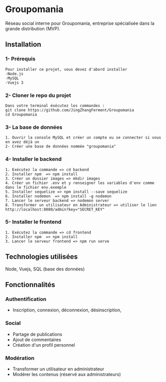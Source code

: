 # Groupomania
Réseau social interne pour Groupomania, entreprise spécialisée dans la grande distribution (MVP).

## Installation

### 1- Prérequis
```
Pour installer ce projet, vous devez d'abord installer
-Node.js
-MySQL
-Vuejs 3
```

### 2- Cloner le repo du projet
```
Dans votre terminal éxécutez les commandes :
git clone https://github.com/JingZhangFerment/Groupomania
cd Groupomania
```

### 3- La base de données
```
1. Ouvrir la console MySQL et créer un compte ou se connecter si vous en avez déjà un
2- Créer une base de données nommée "groupomania"
```

### 4- Installer le backend
```
1. Exécutez la commande => cd backend
2. Installer npm  => npm install
3. Créer un dossier images => mkdir images
4. Créer un fichier .env et y renseigner les variables d'env comme dans le fichier env.exemple
5. Installer sequelize => npm install --save sequelize
6. Installer nodemon  => npm install -g nodemon
7. Lancer le serveur backend => nodemon server
8. Transformer un utilisateur en Administrateur => utiliser le lien http://localhost:8080/admin?key="SECRET_KEY"

```

### 5- Installer le frontend
```
1. Exécutez la commande => cd frontend
2. Installer npm  => npm install
3. Lancer le serveur frontend => npm run serve
```
## Technologies utilisées

Node, Vuejs, SQL (base des données)

## Fonctionnalités

### Authentification

- Inscription, connexion, déconnexion, désinscription, 

### Social

- Partage de publications
- Ajout de commentaires 
- Création d'un profil personnel

### Modération

- Transformer un utilisateur en administrateur
- Modérer les contenus (réservé aux administrateurs)
